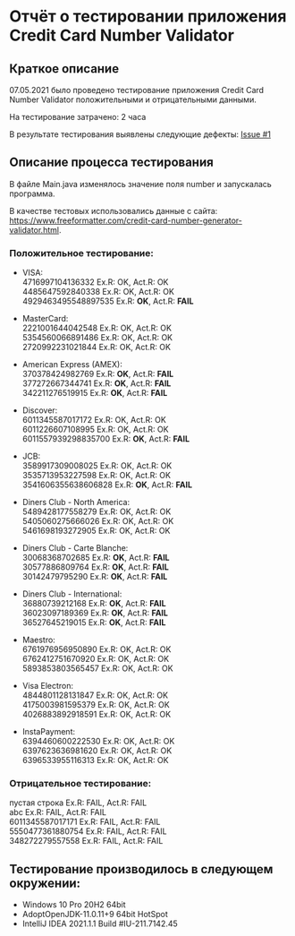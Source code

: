 # Отчёт о тестировании приложения Credit Card Number Validator

## Краткое описание

07.05.2021 было проведено тестирование приложения Credit Card Number Validator положительными и отрицательными данными.

На тестирование затрачено: 2 часа

В результате тестирования выявлены следующие дефекты: [Issue #1](https://github.com/goso-nct/netology-java-dz1.1-t1/issues/1)

## Описание процесса тестирования

В файле Main.java изменялось значение поля number и запускалась программа.

В качестве тестовых использовались данные с сайта:  
https://www.freeformatter.com/credit-card-number-generator-validator.html.

### Положительное тестирование:

* VISA:  
4716997104136332 Ex.R: OK, Act.R: OK  
4485647592840338 Ex.R: OK, Act.R: OK  
4929463495548897535 Ex.R: **OK**, Act.R: **FAIL**


* MasterCard:  
2221001644042548 Ex.R: OK, Act.R: OK  
5354560066891486 Ex.R: OK, Act.R: OK  
2720992231021844 Ex.R: OK, Act.R: OK  


* American Express (AMEX):  
370378424982769 Ex.R: **OK**, Act.R: **FAIL**  
377272667344741 Ex.R: **OK**, Act.R: **FAIL**  
342211276519915 Ex.R: **OK**, Act.R: **FAIL**  


* Discover:  
6011345587017172 Ex.R: OK, Act.R: OK  
6011226607108995 Ex.R: OK, Act.R: OK  
6011557939298835700 Ex.R: **OK**, Act.R: **FAIL**  


* JCB:  
3589917309008025 Ex.R: OK, Act.R: OK  
3535713953227598 Ex.R: OK, Act.R: OK  
3541606355638606828 Ex.R: **OK**, Act.R: **FAIL**  


* Diners Club - North America:  
5489428177558279 Ex.R: OK, Act.R: OK  
5405060275666026 Ex.R: OK, Act.R: OK  
5461698193272905 Ex.R: OK, Act.R: OK  


* Diners Club - Carte Blanche:  
30068368702685 Ex.R: **OK**, Act.R: **FAIL**  
30577886809764 Ex.R: **OK**, Act.R: **FAIL**  
30142479795290 Ex.R: **OK**, Act.R: **FAIL**  


* Diners Club - International:  
36880739212168 Ex.R: **OK**, Act.R: **FAIL**  
36023097189369 Ex.R: **OK**, Act.R: **FAIL**  
36527645219015 Ex.R: **OK**, Act.R: **FAIL**  


* Maestro:  
6761976956950890 Ex.R: OK, Act.R: OK  
6762412751670920 Ex.R: OK, Act.R: OK  
5893853803565457 Ex.R: OK, Act.R: OK  


* Visa Electron:  
4844801128131847 Ex.R: OK, Act.R: OK  
4175003981595379 Ex.R: OK, Act.R: OK  
4026883892918591 Ex.R: OK, Act.R: OK  


* InstaPayment:  
6394460600222530 Ex.R: OK, Act.R: OK  
6397623636981620 Ex.R: OK, Act.R: OK  
6396533955116313 Ex.R: OK, Act.R: OK  

### Отрицательное тестирование:

пустая строка  Ex.R: FAIL, Act.R: FAIL  
abc  Ex.R: FAIL, Act.R: FAIL  
6011345587017171 Ex.R: FAIL, Act.R: FAIL  
5550477361880754 Ex.R: FAIL, Act.R: FAIL  
348272279557558 Ex.R: FAIL, Act.R: FAIL  

## Тестирование производилось в следующем окружении:
* Windows 10 Pro 20H2 64bit
* AdoptOpenJDK-11.0.11+9 64bit HotSpot
* IntelliJ IDEA 2021.1.1 Build #IU-211.7142.45

